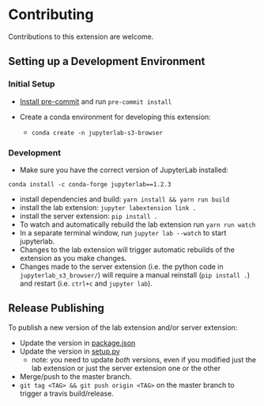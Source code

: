 # Contributing

Contributions to this extension are welcome.

## Setting up a Development Environment

### Initial Setup

- [Install pre-commit](https://pre-commit.com/#installation) and run `pre-commit install`

- Create a conda environment for developing this extension:
  - `conda create -n jupyterlab-s3-browser`

### Development

- Make sure you have the correct version of JupyterLab installed:

```
conda install -c conda-forge jupyterlab==1.2.3
```

- install dependencies and build: `yarn install && yarn run build`
- install the lab extension: `jupyter labextension link .`
- install the server extension: `pip install .`
- To watch and automatically rebuild the lab extension run `yarn run watch`
- In a separate terminal window, run `jupyter lab --watch` to start jupyterlab.
- Changes to the lab extension will trigger automatic rebuilds of the extension as you make changes.
- Changes made to the server extension (i.e. the python code in `jupyterlab_s3_browser/`) will require a manual reinstall (`pip install .`) and restart (i.e. `ctrl+c` and `jupyter lab`).

## Release Publishing

To publish a new version of the lab extension and/or server extension:

- Update the version in [package.json](package.json)
- Update the version in [setup.py](setup.py)
  - note: you need to update _both_ versions, even if you modified just the lab extension or just the server extension one or the other
- Merge/push to the master branch.
- `git tag <TAG> && git push origin <TAG>` on the master branch to trigger a travis build/release.
